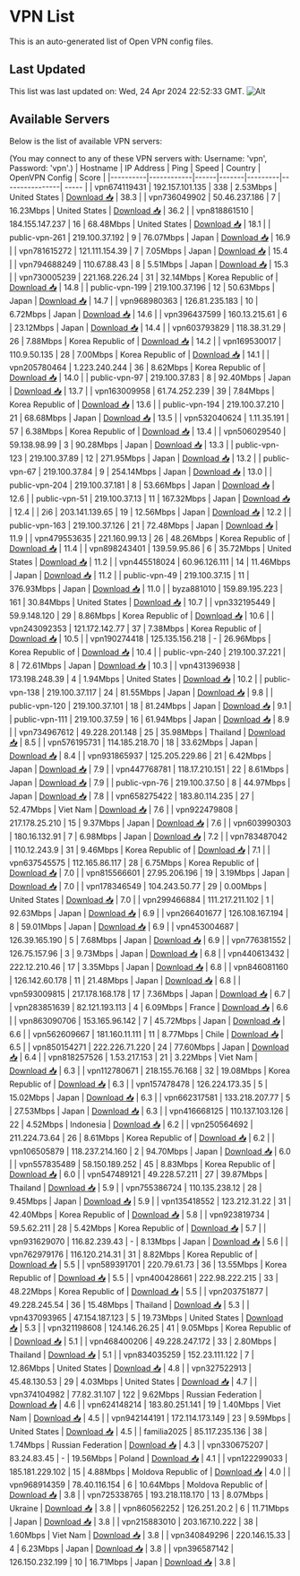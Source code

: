 # VPN List

This is an auto-generated list of Open VPN config files.

## Last Updated

This list was last updated on: Wed, 24 Apr 2024 22:52:33 GMT.
![Alt](https://repobeats.axiom.co/api/embed/186b98318ef1479477931607c1ad7d823f12451f.svg "Repobeats analytics image")

## Available Servers

Below is the list of available VPN servers:

(You may connect to any of these VPN servers with: Username: 'vpn', Password: 'vpn'.)
| Hostname | IP Address | Ping | Speed | Country | OpenVPN Config | Score |
|----------|------------|------|-------|---------|----------------| ----- |
| vpn674119431 | 192.157.101.135 | 338 | 2.53Mbps | United States | [Download 📥](./configs/server_0_US.ovpn) | 38.3 |
| vpn736049902 | 50.46.237.186 | 7 | 16.23Mbps | United States | [Download 📥](./configs/server_1_US.ovpn) | 36.2 |
| vpn818861510 | 184.155.147.237 | 16 | 68.48Mbps | United States | [Download 📥](./configs/server_2_US.ovpn) | 18.1 |
| public-vpn-261 | 219.100.37.192 | 9 | 76.07Mbps | Japan | [Download 📥](./configs/server_3_JP.ovpn) | 16.9 |
| vpn781615272 | 121.111.154.39 | 7 | 7.05Mbps | Japan | [Download 📥](./configs/server_4_JP.ovpn) | 15.4 |
| vpn794688249 | 110.67.88.43 | 8 | 5.51Mbps | Japan | [Download 📥](./configs/server_5_JP.ovpn) | 15.3 |
| vpn730005239 | 221.168.226.24 | 31 | 32.14Mbps | Korea Republic of | [Download 📥](./configs/server_6_KR.ovpn) | 14.8 |
| public-vpn-199 | 219.100.37.196 | 12 | 50.63Mbps | Japan | [Download 📥](./configs/server_7_JP.ovpn) | 14.7 |
| vpn968980363 | 126.81.235.183 | 10 | 6.72Mbps | Japan | [Download 📥](./configs/server_8_JP.ovpn) | 14.6 |
| vpn396437599 | 160.13.215.61 | 6 | 23.12Mbps | Japan | [Download 📥](./configs/server_9_JP.ovpn) | 14.4 |
| vpn603793829 | 118.38.31.29 | 26 | 7.88Mbps | Korea Republic of | [Download 📥](./configs/server_10_KR.ovpn) | 14.2 |
| vpn169530017 | 110.9.50.135 | 28 | 7.00Mbps | Korea Republic of | [Download 📥](./configs/server_11_KR.ovpn) | 14.1 |
| vpn205780464 | 1.223.240.244 | 36 | 8.62Mbps | Korea Republic of | [Download 📥](./configs/server_12_KR.ovpn) | 14.0 |
| public-vpn-97 | 219.100.37.83 | 8 | 92.40Mbps | Japan | [Download 📥](./configs/server_13_JP.ovpn) | 13.7 |
| vpn163009958 | 61.74.252.239 | 39 | 7.84Mbps | Korea Republic of | [Download 📥](./configs/server_14_KR.ovpn) | 13.6 |
| public-vpn-194 | 219.100.37.210 | 21 | 68.68Mbps | Japan | [Download 📥](./configs/server_15_JP.ovpn) | 13.5 |
| vpn532040624 | 1.11.35.191 | 57 | 6.38Mbps | Korea Republic of | [Download 📥](./configs/server_16_KR.ovpn) | 13.4 |
| vpn506029540 | 59.138.98.99 | 3 | 90.28Mbps | Japan | [Download 📥](./configs/server_17_JP.ovpn) | 13.3 |
| public-vpn-123 | 219.100.37.89 | 12 | 271.95Mbps | Japan | [Download 📥](./configs/server_18_JP.ovpn) | 13.2 |
| public-vpn-67 | 219.100.37.84 | 9 | 254.14Mbps | Japan | [Download 📥](./configs/server_19_JP.ovpn) | 13.0 |
| public-vpn-204 | 219.100.37.181 | 8 | 53.66Mbps | Japan | [Download 📥](./configs/server_20_JP.ovpn) | 12.6 |
| public-vpn-51 | 219.100.37.13 | 11 | 167.32Mbps | Japan | [Download 📥](./configs/server_21_JP.ovpn) | 12.4 |
| 2i6 | 203.141.139.65 | 19 | 12.56Mbps | Japan | [Download 📥](./configs/server_22_JP.ovpn) | 12.2 |
| public-vpn-163 | 219.100.37.126 | 21 | 72.48Mbps | Japan | [Download 📥](./configs/server_23_JP.ovpn) | 11.9 |
| vpn479553635 | 221.160.99.13 | 26 | 48.26Mbps | Korea Republic of | [Download 📥](./configs/server_24_KR.ovpn) | 11.4 |
| vpn898243401 | 139.59.95.86 | 6 | 35.72Mbps | United States | [Download 📥](./configs/server_25_US.ovpn) | 11.2 |
| vpn445518024 | 60.96.126.111 | 14 | 11.46Mbps | Japan | [Download 📥](./configs/server_26_JP.ovpn) | 11.2 |
| public-vpn-49 | 219.100.37.15 | 11 | 376.93Mbps | Japan | [Download 📥](./configs/server_27_JP.ovpn) | 11.0 |
| byza881010 | 159.89.195.223 | 161 | 30.84Mbps | United States | [Download 📥](./configs/server_28_US.ovpn) | 10.7 |
| vpn332195449 | 59.9.148.120 | 29 | 8.86Mbps | Korea Republic of | [Download 📥](./configs/server_29_KR.ovpn) | 10.6 |
| vpn243092353 | 121.172.142.77 | 37 | 7.38Mbps | Korea Republic of | [Download 📥](./configs/server_30_KR.ovpn) | 10.5 |
| vpn190274418 | 125.135.156.218 | - | 26.96Mbps | Korea Republic of | [Download 📥](./configs/server_31_KR.ovpn) | 10.4 |
| public-vpn-240 | 219.100.37.221 | 8 | 72.61Mbps | Japan | [Download 📥](./configs/server_32_JP.ovpn) | 10.3 |
| vpn431396938 | 173.198.248.39 | 4 | 1.94Mbps | United States | [Download 📥](./configs/server_33_US.ovpn) | 10.2 |
| public-vpn-138 | 219.100.37.117 | 24 | 81.55Mbps | Japan | [Download 📥](./configs/server_34_JP.ovpn) | 9.8 |
| public-vpn-120 | 219.100.37.101 | 18 | 81.24Mbps | Japan | [Download 📥](./configs/server_35_JP.ovpn) | 9.1 |
| public-vpn-111 | 219.100.37.59 | 16 | 61.94Mbps | Japan | [Download 📥](./configs/server_36_JP.ovpn) | 8.9 |
| vpn734967612 | 49.228.201.148 | 25 | 35.98Mbps | Thailand | [Download 📥](./configs/server_37_TH.ovpn) | 8.5 |
| vpn576195731 | 114.185.218.70 | 18 | 33.62Mbps | Japan | [Download 📥](./configs/server_38_JP.ovpn) | 8.4 |
| vpn931865937 | 125.205.229.86 | 21 | 6.42Mbps | Japan | [Download 📥](./configs/server_39_JP.ovpn) | 7.9 |
| vpn447768781 | 118.17.210.151 | 22 | 8.61Mbps | Japan | [Download 📥](./configs/server_40_JP.ovpn) | 7.9 |
| public-vpn-76 | 219.100.37.50 | 8 | 44.97Mbps | Japan | [Download 📥](./configs/server_41_JP.ovpn) | 7.8 |
| vpn658275422 | 183.80.114.235 | 27 | 52.47Mbps | Viet Nam | [Download 📥](./configs/server_42_VN.ovpn) | 7.6 |
| vpn922479808 | 217.178.25.210 | 15 | 9.37Mbps | Japan | [Download 📥](./configs/server_43_JP.ovpn) | 7.6 |
| vpn603990303 | 180.16.132.91 | 7 | 6.98Mbps | Japan | [Download 📥](./configs/server_44_JP.ovpn) | 7.2 |
| vpn783487042 | 110.12.243.9 | 31 | 9.46Mbps | Korea Republic of | [Download 📥](./configs/server_45_KR.ovpn) | 7.1 |
| vpn637545575 | 112.165.86.117 | 28 | 6.75Mbps | Korea Republic of | [Download 📥](./configs/server_46_KR.ovpn) | 7.0 |
| vpn815566601 | 27.95.206.196 | 19 | 3.19Mbps | Japan | [Download 📥](./configs/server_47_JP.ovpn) | 7.0 |
| vpn178346549 | 104.243.50.77 | 29 | 0.00Mbps | United States | [Download 📥](./configs/server_48_US.ovpn) | 7.0 |
| vpn299466884 | 111.217.211.102 | 1 | 92.63Mbps | Japan | [Download 📥](./configs/server_49_JP.ovpn) | 6.9 |
| vpn266401677 | 126.108.167.194 | 8 | 59.01Mbps | Japan | [Download 📥](./configs/server_50_JP.ovpn) | 6.9 |
| vpn453004687 | 126.39.165.190 | 5 | 7.68Mbps | Japan | [Download 📥](./configs/server_51_JP.ovpn) | 6.9 |
| vpn776381552 | 126.75.157.96 | 3 | 9.73Mbps | Japan | [Download 📥](./configs/server_52_JP.ovpn) | 6.8 |
| vpn440613432 | 222.12.210.46 | 17 | 3.35Mbps | Japan | [Download 📥](./configs/server_53_JP.ovpn) | 6.8 |
| vpn846081160 | 126.142.60.178 | 11 | 21.48Mbps | Japan | [Download 📥](./configs/server_54_JP.ovpn) | 6.8 |
| vpn593009815 | 217.178.168.178 | 17 | 7.36Mbps | Japan | [Download 📥](./configs/server_55_JP.ovpn) | 6.7 |
| vpn283851639 | 82.121.193.113 | 4 | 6.09Mbps | France | [Download 📥](./configs/server_56_FR.ovpn) | 6.6 |
| vpn863090706 | 153.165.96.142 | 7 | 45.72Mbps | Japan | [Download 📥](./configs/server_57_JP.ovpn) | 6.6 |
| vpn562609667 | 181.160.11.111 | 11 | 8.77Mbps | Chile | [Download 📥](./configs/server_58_CL.ovpn) | 6.5 |
| vpn850154271 | 222.226.71.220 | 24 | 77.60Mbps | Japan | [Download 📥](./configs/server_59_JP.ovpn) | 6.4 |
| vpn818257526 | 1.53.217.153 | 21 | 3.22Mbps | Viet Nam | [Download 📥](./configs/server_60_VN.ovpn) | 6.3 |
| vpn112780671 | 218.155.76.168 | 32 | 19.08Mbps | Korea Republic of | [Download 📥](./configs/server_61_KR.ovpn) | 6.3 |
| vpn157478478 | 126.224.173.35 | 5 | 15.02Mbps | Japan | [Download 📥](./configs/server_62_JP.ovpn) | 6.3 |
| vpn662317581 | 133.218.207.77 | 5 | 27.53Mbps | Japan | [Download 📥](./configs/server_63_JP.ovpn) | 6.3 |
| vpn416668125 | 110.137.103.126 | 22 | 4.52Mbps | Indonesia | [Download 📥](./configs/server_64_ID.ovpn) | 6.2 |
| vpn250564692 | 211.224.73.64 | 26 | 8.61Mbps | Korea Republic of | [Download 📥](./configs/server_65_KR.ovpn) | 6.2 |
| vpn106505879 | 118.237.214.160 | 2 | 94.70Mbps | Japan | [Download 📥](./configs/server_66_JP.ovpn) | 6.0 |
| vpn557835489 | 58.150.189.252 | 45 | 8.83Mbps | Korea Republic of | [Download 📥](./configs/server_67_KR.ovpn) | 6.0 |
| vpn547489121 | 49.228.57.211 | 27 | 39.87Mbps | Thailand | [Download 📥](./configs/server_68_TH.ovpn) | 5.9 |
| vpn755386724 | 110.135.238.12 | 28 | 9.45Mbps | Japan | [Download 📥](./configs/server_69_JP.ovpn) | 5.9 |
| vpn135418552 | 123.212.31.22 | 31 | 42.40Mbps | Korea Republic of | [Download 📥](./configs/server_70_KR.ovpn) | 5.8 |
| vpn923819734 | 59.5.62.211 | 28 | 5.42Mbps | Korea Republic of | [Download 📥](./configs/server_71_KR.ovpn) | 5.7 |
| vpn931629070 | 116.82.239.43 | - | 8.13Mbps | Japan | [Download 📥](./configs/server_72_JP.ovpn) | 5.6 |
| vpn762979176 | 116.120.214.31 | 31 | 8.82Mbps | Korea Republic of | [Download 📥](./configs/server_73_KR.ovpn) | 5.5 |
| vpn589391701 | 220.79.61.73 | 36 | 13.55Mbps | Korea Republic of | [Download 📥](./configs/server_74_KR.ovpn) | 5.5 |
| vpn400428661 | 222.98.222.215 | 33 | 48.22Mbps | Korea Republic of | [Download 📥](./configs/server_75_KR.ovpn) | 5.5 |
| vpn203751877 | 49.228.245.54 | 36 | 15.48Mbps | Thailand | [Download 📥](./configs/server_76_TH.ovpn) | 5.3 |
| vpn437093965 | 47.154.187.123 | 5 | 19.73Mbps | United States | [Download 📥](./configs/server_77_US.ovpn) | 5.3 |
| vpn321198608 | 124.146.26.25 | 41 | 9.05Mbps | Korea Republic of | [Download 📥](./configs/server_78_KR.ovpn) | 5.1 |
| vpn468400206 | 49.228.247.172 | 33 | 2.80Mbps | Thailand | [Download 📥](./configs/server_79_TH.ovpn) | 5.1 |
| vpn834035259 | 152.23.111.122 | 7 | 12.86Mbps | United States | [Download 📥](./configs/server_80_US.ovpn) | 4.8 |
| vpn327522913 | 45.48.130.53 | 29 | 4.03Mbps | United States | [Download 📥](./configs/server_81_US.ovpn) | 4.7 |
| vpn374104982 | 77.82.31.107 | 122 | 9.62Mbps | Russian Federation | [Download 📥](./configs/server_82_RU.ovpn) | 4.6 |
| vpn624148214 | 183.80.251.141 | 19 | 1.40Mbps | Viet Nam | [Download 📥](./configs/server_83_VN.ovpn) | 4.5 |
| vpn942144191 | 172.114.173.149 | 23 | 9.59Mbps | United States | [Download 📥](./configs/server_84_US.ovpn) | 4.5 |
| familia2025 | 85.117.235.136 | 38 | 1.74Mbps | Russian Federation | [Download 📥](./configs/server_85_RU.ovpn) | 4.3 |
| vpn330675207 | 83.24.83.45 | - | 19.56Mbps | Poland | [Download 📥](./configs/server_86_PL.ovpn) | 4.1 |
| vpn122299033 | 185.181.229.102 | 15 | 4.88Mbps | Moldova Republic of | [Download 📥](./configs/server_87_MD.ovpn) | 4.0 |
| vpn968914359 | 78.40.116.154 | 6 | 10.64Mbps | Moldova Republic of | [Download 📥](./configs/server_88_MD.ovpn) | 3.8 |
| vpn725338765 | 193.218.118.170 | 13 | 8.07Mbps | Ukraine | [Download 📥](./configs/server_89_UA.ovpn) | 3.8 |
| vpn860562252 | 126.251.20.2 | 6 | 11.71Mbps | Japan | [Download 📥](./configs/server_90_JP.ovpn) | 3.8 |
| vpn215883010 | 203.167.10.222 | 38 | 1.60Mbps | Viet Nam | [Download 📥](./configs/server_91_VN.ovpn) | 3.8 |
| vpn340849296 | 220.146.15.33 | 4 | 6.23Mbps | Japan | [Download 📥](./configs/server_92_JP.ovpn) | 3.8 |
| vpn396587142 | 126.150.232.199 | 10 | 16.71Mbps | Japan | [Download 📥](./configs/server_93_JP.ovpn) | 3.8 |

